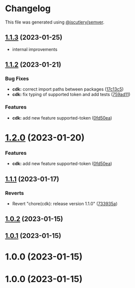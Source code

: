 # Changelog

This file was generated using [@jscutlery/semver](https://github.com/jscutlery/semver).

## [1.1.3](https://github.com/code-workers-io/angular-kit/compare/cdk-1.1.2...cdk-1.1.3) (2023-01-25)

* internal improvements

## [1.1.2](https://github.com/code-workers-io/angular-kit/compare/cdk-1.1.1...cdk-1.1.2) (2023-01-21)


### Bug Fixes

* **cdk:** correct import paths between packages ([17c13c5](https://github.com/code-workers-io/angular-kit/commit/17c13c521659cb2f7eb044bcc659011e19842287))
* **cdk:** fix typing of supported token and add tests ([759ad11](https://github.com/code-workers-io/angular-kit/commit/759ad11a7e47e29e638fb4d826451c2b75a42b93))


### Features

* **cdk:** add new feature supported-token ([0fd50ea](https://github.com/code-workers-io/angular-kit/commit/0fd50eac6596727a223d14e998372c5202b0e962))



# [1.2.0](https://github.com/code-workers-io/angular-kit/compare/cdk-1.1.1...cdk-1.2.0) (2023-01-20)


### Features

* **cdk:** add new feature supported-token ([0fd50ea](https://github.com/code-workers-io/angular-kit/commit/0fd50eac6596727a223d14e998372c5202b0e962))



## [1.1.1](https://github.com/code-workers-io/angular-kit/compare/cdk-1.1.0...cdk-1.1.1) (2023-01-17)


### Reverts

* Revert "chore(cdk): release version 1.1.0" ([733935a](https://github.com/code-workers-io/angular-kit/commit/733935a17699c84d5d2389adf5cf54a01716c122))



## [1.0.2](https://github.com/code-workers-io/angular-kit/compare/cdk-1.0.1...cdk-1.0.2) (2023-01-15)



## [1.0.1](https://github.com/code-workers-io/angular-kit/compare/cdk-1.0.0...cdk-1.0.1) (2023-01-15)



# 1.0.0 (2023-01-15)



# 1.0.0 (2023-01-15)
